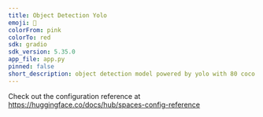 ```yaml
---
title: Object Detection Yolo
emoji: 🐢
colorFrom: pink
colorTo: red
sdk: gradio
sdk_version: 5.35.0
app_file: app.py
pinned: false
short_description: object detection model powered by yolo with 80 coco dataset
---
```


Check out the configuration reference at https://huggingface.co/docs/hub/spaces-config-reference
